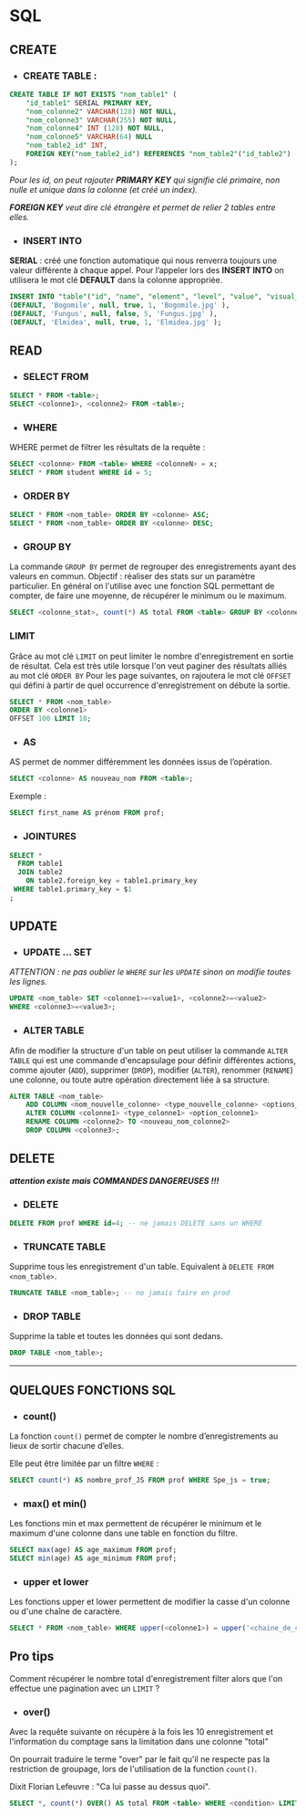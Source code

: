 # SQL

## CREATE

- ### CREATE TABLE :

```sql
CREATE TABLE IF NOT EXISTS "nom_table1" (
    "id_table1" SERIAL PRIMARY KEY,
    "nom_colonne2" VARCHAR(128) NOT NULL,
    "nom_colonne3" VARCHAR(255) NOT NULL,
    "nom_colonne4" INT (128) NOT NULL,
    "nom_colonne5" VARCHAR(64) NULL
    "nom_table2_id" INT,
    FOREIGN KEY("nom_table2_id") REFERENCES "nom_table2"("id_table2")
);
```

*Pour les id, on peut rajouter **PRIMARY KEY** qui signifie clé primaire, non nulle et unique dans la colonne (et créé un index).*

*__FOREIGN KEY__ veut dire clé étrangère et permet de relier 2 tables entre elles.*

- ### INSERT INTO

**SERIAL** : créé une fonction automatique qui nous renverra toujours une valeur différente à chaque appel. Pour l’appeler lors des **INSERT INTO** on utilisera le mot clé **DEFAULT** dans la colonne appropriée.

```sql
INSERT INTO "table"("id", "name", "element", "level", "value", "visual_name" ) VALUES 
(DEFAULT, 'Bogomile', null, true, 1, 'Bogomile.jpg' ), 
(DEFAULT, 'Fungus', null, false, 5, 'Fungus.jpg' ), 
(DEFAULT, 'Elmidea', null, true, 1, 'Elmidea.jpg' );
```

## READ

- ### SELECT FROM

```sql
SELECT * FROM <table>;
SELECT <colonne1>, <colonne2> FROM <table>;
```

- ### WHERE

WHERE permet de filtrer les résultats de la requête : 

```sql
SELECT <colonne> FROM <table> WHERE <colonneN> = x;
SELECT * FROM student WHERE id = 5;
```

- ### ORDER BY

```sql
SELECT * FROM <nom_table> ORDER BY <colonne> ASC;
SELECT * FROM <nom_table> ORDER BY <colonne> DESC;
```

- ### GROUP BY

La commande `GROUP BY` permet de regrouper des enregistrements ayant des valeurs en commun. Objectif : réaliser des stats sur un paramètre particulier.
En général on l'utilise avec une fonction SQL permettant de compter, de faire une moyenne, de récupérer le minimum ou le maximum.

```SQL
SELECT <colonne_stat>, count(*) AS total FROM <table> GROUP BY <colonne_stat>;
```

### LIMIT

Grâce au mot clé `LIMIT` on peut limiter le nombre d'enregistrement en sortie de résultat. Cela est très utile lorsque l'on veut paginer des résultats alliés au mot clé `ORDER BY`
Pour les page suivantes, on rajoutera le mot clé `OFFSET` qui défini à partir de quel occurrence d'enregistrement on débute la sortie.

```SQL
SELECT * FROM <nom_table>
ORDER BY <colonne1>
OFFSET 100 LIMIT 10;
```

- ### AS

AS permet de nommer différemment les données issus de l’opération.

```sql
SELECT <colonne> AS nouveau_nom FROM <table>;
```

Exemple : 
```sql
SELECT first_name AS prénom FROM prof;
```

- ### JOINTURES

```sql
SELECT *
  FROM table1 
  JOIN table2 
    ON table2.foreign_key = table1.primary_key
 WHERE table1.primary_key = $1
;
```

## UPDATE

- ### UPDATE ... SET
*ATTENTION : ne pas oublier le `WHERE` sur les `UPDATE` sinon on modifie toutes les lignes.*

```sql
UPDATE <nom_table> SET <colonne1>=<value1>, <colonne2>=<value2> 
WHERE <colonne3>=<value3>;
```

- ### ALTER TABLE
Afin de modifier la structure d'un table on peut utiliser la commande `ALTER TABLE` qui est une commande d'encapsulage pour définir différentes actions, comme ajouter (`ADD`), supprimer (`DROP`), modifier (`ALTER`), renommer (`RENAME`) une colonne, ou toute autre opération directement liée à sa structure.

```SQL
ALTER TABLE <nom_table>
    ADD COLUMN <nom_nouvelle_colonne> <type_nouvelle_colonne> <options_nouvelle_colonne>
    ALTER COLUMN <colonne1> <type_colonne1> <option_colonne1>
    RENAME COLUMN <colonne2> TO <nouveau_nom_colonne2>
    DROP COLUMN <colonne3>;
```




## DELETE

_**attention existe mais COMMANDES DANGEREUSES !!!**_

- ### DELETE
  
```sql
DELETE FROM prof WHERE id=4; -- ne jamais DELETE sans un WHERE
```

- ### TRUNCATE TABLE

Supprime tous les enregistrement d'un table. Equivalent à `DELETE FROM <nom_table>`.

```sql
TRUNCATE TABLE <nom_table>; -- ne jamais faire en prod
```

- ### DROP TABLE

Supprime la table et toutes les données qui sont dedans.

```SQL
DROP TABLE <nom_table>;
```

<hr>


## QUELQUES FONCTIONS SQL

- ### count()

La fonction `count()` permet de compter le nombre d’enregistrements au lieux de sortir chacune d’elles. 

Elle peut être limitée par un filtre `WHERE` : 
```sql
SELECT count(*) AS nombre_prof_JS FROM prof WHERE Spe_js = true;
```

- ### max() et min()

Les fonctions min et max permettent de récupérer le minimum et le maximum d'une colonne dans une table en fonction du filtre.

```sql
SELECT max(age) AS age_maximum FROM prof;
SELECT min(age) AS age_minimum FROM prof;
```

- ### upper et lower

Les fonctions upper et lower permettent de modifier la casse d'un colonne ou d'une chaîne de caractère.

```SQL
SELECT * FROM <nom_table> WHERE upper(<colonne1>) = upper('<chaine_de_caractère>');
```

## Pro tips

Comment récupérer le nombre total d'enregistrement filter alors que l'on effectue une pagination avec un `LIMIT` ?

- ### over()

Avec la requête suivante on récupère à la fois les 10 enregistrement et l'information du comptage sans la limitation dans une colonne "total"

On pourrait traduire le terme "over" par le fait qu'il ne respecte pas la restriction de groupage, lors de l'utilisation de la function `count()`.

Dixit Florian Lefeuvre : "Ca lui passe au dessus quoi".

```SQL
SELECT *, count(*) OVER() AS total FROM <table> WHERE <condition> LIMIT 10;
```